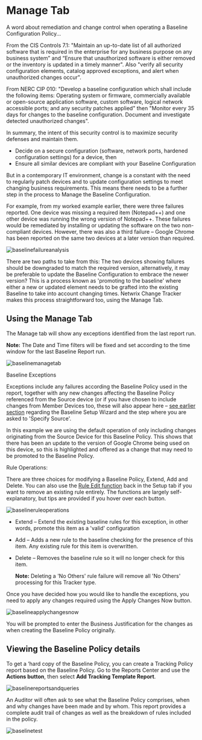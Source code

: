 # Manage Tab

A word about remediation and change control when operating a Baseline Configuration Policy…

From the CIS Controls 7.1: "Maintain an up-to-date list of all authorized software that is required
in the enterprise for any business purpose on any business system” and “Ensure that unauthorized
software is either removed or the inventory is updated in a timely manner". Also "verify all
security configuration elements, catalog approved exceptions, and alert when unauthorized changes
occur".

From NERC CIP 010: "Develop a baseline configuration which shall include the following items:
Operating system or firmware, commercially available or open-source application software, custom
software, logical network accessible ports; and any security patches applied" then "Monitor every 35
days for changes to the baseline configuration. Document and investigate detected unauthorized
changes".

In summary, the intent of this security control is to maximize security defenses and maintain them.

- Decide on a secure configuration (software, network ports, hardened configuration settings) for a
  device, then
- Ensure all similar devices are compliant with your Baseline Configuration

But in a contemporary IT environment, change is a constant with the need to regularly patch devices
and to update configuration settings to meet changing business requirements. This means there needs
to be a further step in the process to Manage the Baseline Configuration.

For example, from my worked example earlier, there were three failures reported. One device was
missing a required item (Notepad++) and one other device was running the wrong version of Notepad++.
These failures would be remediated by installing or updating the software on the two non-compliant
devices. However, there was also a third failure – Google Chrome has been reported on the same two
devices at a later version than required.

![baselinefailureanalysis](/img/product_docs/changetracker/changetracker/baseline/baselinefailureanalysis.webp)

There are two paths to take from this: The two devices showing failures should be downgraded to
match the required version, alternatively, it may be preferable to update the Baseline Configuration
to embrace the newer version? This is a process known as 'promoting to the baseline' where either a
new or updated element needs to be grafted into the existing Baseline to take into account changing
times. Netwrix Change Tracker makes this process straightforward too, using the Manage Tab.

## Using the Manage Tab

The Manage tab will show any exceptions identified from the last report run.

**Note:** The Date and Time filters will be fixed and set according to the time window for the last
Baseline Report run.

![baselinemanagetab](/img/product_docs/changetracker/changetracker/baseline/baselinemanagetab.webp)

Baseline Exceptions

Exceptions include any failures according the Baseline Policy used in the report, together with any
new changes affecting the Baseline Policy referenced from the Source device (or if you have chosen
to include changes from Member Devices too, these will also appear here –
[see earlier section](/docs/changetracker/8.1/changetracker/baseline/policywizard.md) regarding the Baseline Setup Wizard and the step where you
are asked to 'Specify Source'.

In this example we are using the default operation of only including changes originating from the
Source Device for this Baseline Policy. This shows that there has been an update to the version of
Google Chrome being used on this device, so this is highlighted and offered as a change that may
need to be promoted to the Baseline Policy.

Rule Operations:

There are three choices for modifying a Baseline Policy, Extend, Add and Delete. You can also use
the [Rule Edit function](/docs/changetracker/8.1/changetracker/baseline/policywizard.md) back in the Setup tab if you want to remove an existing
rule entirely. The functions are largely self-explanatory, but tips are provided if you hover over
each button.

![baselineruleoperations](/img/product_docs/changetracker/changetracker/baseline/baselineruleoperations.webp)

- Extend – Extend the existing baseline rules for this exception, in other words, promote this item
  as a 'valid' configuration
- Add – Adds a new rule to the baseline checking for the presence of this item. Any existing rule
  for this item is overwritten.
- Delete – Removes the baseline rule so it will no longer check for this item.

  **Note:** Deleting a 'No Others' rule failure will remove all 'No Others' processing for this
  Tracker type.

Once you have decided how you would like to handle the exceptions, you need to apply any changes
required using the Apply Changes Now button.

![baselineapplychangesnow](/img/product_docs/changetracker/changetracker/baseline/baselineapplychangesnow.webp)

You will be prompted to enter the Business Justification for the changes as when creating the
Baseline Policy originally.

## Viewing the Baseline Policy details

To get a ‘hard copy of the Baseline Policy, you can create a Tracking Policy report based on the
Baseline Policy. Go to the Reports Center and use the **Actions button**, then select **Add Tracking
Template Report**.

![baselinereportsandqueries](/img/product_docs/changetracker/changetracker/baseline/baselinereportsandqueries.webp)

An Auditor will often ask to see what the Baseline Policy comprises, when and why changes have been
made and by whom. This report provides a complete audit trail of changes as well as the breakdown of
rules included in the policy.

![baselinetest](/img/product_docs/changetracker/changetracker/baseline/baselinetest.webp)
